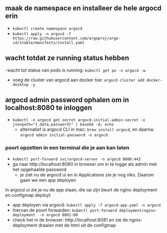 ## maak de namespace en installeer de hele argocd erin
- ```kubectl create namespace argocd```
- ```kubectl apply -n argocd -f https://raw.githubusercontent.com/argoproj/argo-cd/stable/manifests/install.yaml```
 
## wacht totdat ze running status hebben
-wacht tot status van pods is running: ```kubectl get po -n argocd -w```
- voeg de cluster van argocd aan docker toe: ```argocd cluster add docker-desktop -y```
## argocd admin password ophalen om in localhost:8080 te inloggen
- ```kubectl -n argocd get secret argocd-initial-admin-secret -o jsonpath="{.data.password}" | base64 -d; echo ```
  - alternatief is argocd CLI in mac: ```brew install argocd```, en daarna: ```argocd admin initial-password -n argocd```

### poort opzetten in een terminal die je aan kan laten
- ```kubectl port-forward svc/argocd-server -n argocd 8080:443```
- ga naar http://localhost:8080 in browser om in te logge als admin met het opgehaalde password
  - je ziet nu de argocd ui en in Applications zie je nog niks. Daarom gaan we een app deployen

In argocd ui zie je nu de app staan, die op zijn beurt de nginx deployment en configmap deployt
- app deployen via argocd: ```kubectl apply -f argocd-app.yaml -n argocd```
- hiervan de poort forwarden: ```kubectl port-forward deployment/nginx-deployment  -n argocd 8081:80```
- check het in de browser: http://localhost:8081 en zie de ngnix-deployment draaien met de html uit de configmap
